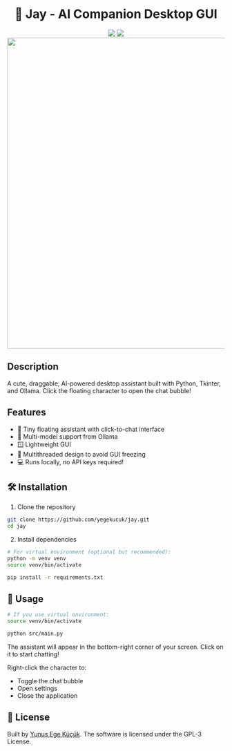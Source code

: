 <h1 align="center">🧠 Jay - AI Companion Desktop GUI</h1>

<div align="center">
  <img src="https://img.shields.io/badge/license-MIT-blue" />
  <img src="https://img.shields.io/badge/python-3.10-blue" />
  <img width="1080" height="720" alt="image" src="https://github.com/user-attachments/assets/c4bcdac8-b564-418e-a05d-bbd36b14b36d" />
</div>

## Description

A cute, draggable, AI-powered desktop assistant built with Python, Tkinter, and Ollama. Click the floating character to open the chat bubble!

## Features

- 🧩 Tiny floating assistant with click-to-chat interface
- 🤖 Multi-model support from Ollama
- 🪟 Lightweight GUI
- 🧵 Multithreaded design to avoid GUI freezing
- 💻 Runs locally, no API keys required!

## 🛠️ Installation

1. Clone the repository

```sh
git clone https://github.com/yegekucuk/jay.git
cd jay
```

2. Install dependencies

```sh
# For virtual environment (optional but recommended):
python -m venv venv
source venv/bin/activate

pip install -r requirements.txt
```

## 🚀 Usage

```sh
# If you use virtual environment:
source venv/bin/activate

python src/main.py
```

The assistant will appear in the bottom-right corner of your screen. Click on it to start chatting!

Right-click the character to:
- Toggle the chat bubble
- Open settings
- Close the application

## 📄 License

Built by [Yunus Ege Küçük](https://github.com/yegekucuk). The software is licensed under the GPL-3 License.
